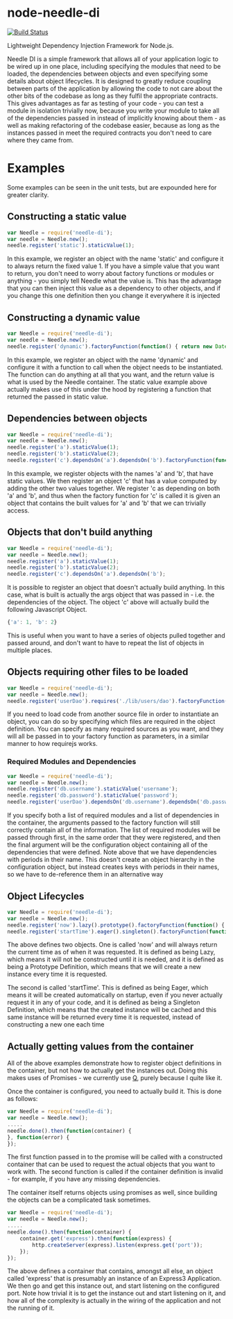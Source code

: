 node-needle-di
==============
[![Build Status](https://travis-ci.org/sazzer/node-needle-di.png?branch=master)](https://travis-ci.org/sazzer/node-needle-di)

Lightweight Dependency Injection Framework for Node.js.

Needle DI is a simple framework that allows all of your application logic to be wired up in one place, including specifying the modules that need to be loaded, the dependencies between objects and even specifying some details about object lifecycles. It is designed to greatly reduce coupling between parts of the application by allowing the code to not care about the other bits of the codebase as long as they fulfil the appropriate contracts. This gives advantages as far as testing of your code - you can test a module in isolation trivially now, because you write your module to take all of the dependencies passed in instead of implicitly knowing about them - as well as making refactoring of the codebase easier, because as long as the instances passed in meet the required contracts you don't need to care where they came from.

# Examples
Some examples can be seen in the unit tests, but are expounded here for greater clarity.

## Constructing a static value
```javascript
var Needle = require('needle-di');
var needle = Needle.new();
needle.register('static').staticValue(1);
```
In this example, we register an object with the name 'static' and configure it to always return the fixed value 1. If you have a simple value that you want to return, you don't need to worry about factory functions or modules or anything - you simply tell Needle what the value is. This has the advantage that you can then inject this value as a dependency to other objects, and if you change this one definition then you change it everywhere it is injected

## Constructing a dynamic value
```javascript
var Needle = require('needle-di');
var needle = Needle.new();
needle.register('dynamic').factoryFunction(function() { return new Date(); });
```

In this example, we register an object with the name 'dynamic' and configure it with a function to call when the object needs to be instantiated. The function can do anything at all that you want, and the return value is what is used by the Needle container. The static value example above actually makes use of this under the hood by registering a function that returned the passed in static value.

## Dependencies between objects
```javascript
var Needle = require('needle-di');
var needle = Needle.new();
needle.register('a').staticValue(1);
needle.register('b').staticValue(2);
needle.register('c').dependsOn('a').dependsOn('b').factoryFunction(function(args) { return args.a + args.b; });
```

In this example, we register objects with the names 'a' and 'b', that have static values. We then register an object 'c' that has a value computed by adding the other two values together. We register 'c as depending on both 'a' and 'b', and thus when the factory function for 'c' is called it is given an object that contains the built values for 'a' and 'b' that we can trivially access.

## Objects that don't build anything
```javascript
var Needle = require('needle-di');
var needle = Needle.new();
needle.register('a').staticValue(1);
needle.register('b').staticValue(2);
needle.register('c').dependsOn('a').dependsOn('b');
```

It is possible to register an object that doesn't actually build anything. In this case, what is built is actually the args object that was passed in - i.e. the dependencies of the object. The object 'c' above will actually build the following Javascript Object.
```javascript
{'a': 1, 'b': 2}
```
This is useful when you want to have a series of objects pulled together and passed around, and don't want to have to repeat the list of objects in multiple places.

## Objects requiring other files to be loaded
```javascript
var Needle = require('needle-di');
var needle = Needle.new();
needle.register('userDao').requires('./lib/users/dao').factoryFunction(userDao) { return userDao.new(); })
```
If you need to load code from another source file in order to instantiate an object, you can do so by specifying which files are required in the object definition. You can specify as many required sources as you want, and they will all be passed in to your factory function as parameters, in a similar manner to how requirejs works.

### Required Modules and Dependencies
```javascript
var Needle = require('needle-di');
var needle = Needle.new();
needle.register('db.username').staticValue('username');
needle.register('db.password').staticValue('password');
needle.register('userDao').dependsOn('db.username').dependsOn('db.password').requires('./lib/users/dao').factoryFunction(userDao, args) { return userDao.new(args['db.username'], args['db.password']); })
```
If you specify both a list of required modules and a list of dependencies in the container, the arguments passed to the factory function will still correctly contain all of the information. The list of required modules will be passed through first, in the same order that they were registered, and then the final argument will be the configuration object containing all of the dependencies that were defined. Note above that we have dependencies with periods in their name. This doesn't create an object hierarchy in the configuration object, but instead creates keys with periods in their names, so we have to de-reference them in an alternative way

## Object Lifecycles
```javascript
var Needle = require('needle-di');
var needle = Needle.new();
needle.register('now').lazy().prototype().factoryFunction(function() { return new Date(); });
needle.register('startTime').eager().singleton().factoryFunction(function() { return new Date(); });
```

The above defines two objects. One is called 'now' and will always return the current time as of when it was requested. It is defined as being Lazy, which means it will not be constructed until it is needed, and it is defined as being a Prototype Definition, which means that we will create a new instance every time it is requested.

The second is called 'startTime'. This is defined as being Eager, which means it will be created automatically on startup, even if you never actually request it in any of your code, and it is defined as being a Singleton Definition, which means that the created instance will be cached and this same instance will be returned every time it is requested, instead of constructing a new one each time

## Actually getting values from the container
All of the above examples demonstrate how to register object definitions in the container, but not how to actually get the instances out. Doing this makes uses of Promises - we currently use [Q](https://github.com/kriskowal/q), purely because I quite like it.

Once the container is configured, you need to actually build it. This is done as follows:
```javascript
var Needle = require('needle-di');
var needle = Needle.new();
.....
needle.done().then(function(container) {
}, function(error) {
});
```

The first function passed in to the promise will be called with a constructed container that can be used to request the actual objects that you want to work with. The second function is called if the container definition is invalid - for example, if you have any missing dependencies. 

The container itself returns objects using promises as well, since building the objects can be a complicated task sometimes. 

```javascript
var Needle = require('needle-di');
var needle = Needle.new();
.....
needle.done().then(function(container) {
    container.get('express').then(function(express) {
        http.createServer(express).listen(express.get('port'));
    });
});
```

The above defines a container that contains, amongst all else, an object called 'express' that is presumably an instance of an Express3 Application. We then go and get this instance out, and start listening on the configured port. Note how trivial it is to get the instance out and start listening on it, and how all of the complexity is actually in the wiring of the application and not the running of it.
